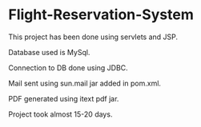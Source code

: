 # Flight-Reservation-System
This project has been done using servlets and JSP.


Database used is MySql.


Connection to DB done using JDBC.


Mail sent using sun.mail jar added in pom.xml.


PDF generated using itext pdf jar.

Project took almost 15-20 days.
